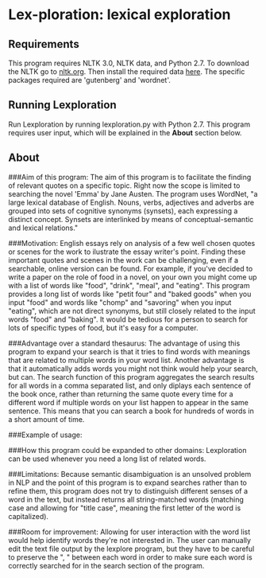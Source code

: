 # Lex-ploration: lexical exploration
## Requirements
This program requires NLTK 3.0, NLTK data, and Python 2.7.
To download the NLTK go to [nltk.org](http://www.nltk.org/install.html). Then install the required data [here](http://www.nltk.org/data.html).
The specific packages required are 'gutenberg' and 'wordnet'.
## Running Lexploration
Run Lexploration by running lexploration.py with Python 2.7. This program requires user input, which will be explained in the **About** section below.

## About
###Aim of this program:
The aim of this program is to facilitate the finding of relevant quotes on a specific topic.
Right now the scope is limited to searching the novel 'Emma' by Jane Austen.
The program uses WordNet, "a large lexical database of English. Nouns, verbs, adjectives and adverbs are grouped into sets of cognitive synonyms (synsets), each expressing a distinct concept. Synsets are interlinked by means of conceptual-semantic and lexical relations."

###Motivation:
English essays rely on analysis of a few well chosen quotes or scenes for the work to ilustrate the essay writer's point.
Finding these important quotes and scenes in the work can be challenging, even if a searchable, online version can be found.
For example, if you've decided to write a paper on the role of food in a novel, on your own you might come up with a list of words like "food", "drink", "meal", and "eating". This program provides a long list of words like "petit four" and "baked goods" when you input "food" and words like "chomp" and "savoring" when you input "eating", which are not direct synonyms, but still closely related to the input words "food" and "baking". It would be tedious for a person to search for lots of specific types of food, but it's easy for a computer.

###Advantage over a standard thesaurus:
The advantage of using this program to expand your search is that it tries to find words with meanings that are related to multiple words in your word list. Another advantage is that it automatically adds words you might not think would help your search, but can.
The search function of this program aggregates the search results for all words in a comma separated list, and only diplays each sentence of the book once, rather than returning the same quote every time for a different word if multiple words on your list happen to appear in the same sentence.
This means that you can search a book for hundreds of words in a short amount of time.

###Example of usage:

###How this program could be expanded to other domains:
Lexploration can be used whenever you need a long list of related words.

###Limitations:
Because semantic disambiguation is an unsolved problem in NLP and the point of this program is to expand searches rather than to refine them, this program does not try to distinguish different senses of a word in the text, but instead returns all string-matched words (matching case and allowing for "title case", meaning the first letter of the word is capitalized).

###Room for improvement:
Allowing for user interaction with the word list would help identify words they're not interested in.
The user can manually edit the text file output by the lexplore program, but they have to be careful to preserve the ", " between each word in order to make sure each word is correctly searched for in the search section of the program.
